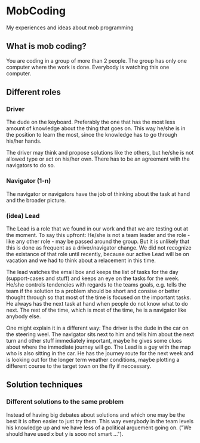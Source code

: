 # MobCoding
My experiences and ideas about mob programming

## What is mob coding?

You are coding in a group of more than 2 people. The group has only one computer where the work is done. Everybody is watching this one computer. 

## Different roles

### Driver

The dude on the keyboard. Preferably the one that has the most less amount of knowledge about the thing that goes on. This way he/she is in the position to learn the most, since the knowledge has to go through his/her hands.

The driver may think and propose solutions like the others, but he/she is not allowed type or act on his/her own. There has to be an agreement with the navigators to do so.

### Navigator (1-n)

The navigator or navigators have the job of thinking about the task at hand and the broader picture. 

### (idea) Lead

The Lead is a role that we found in our work and that we are testing out at the moment. To say this upfront: He/she is not a team leader and the role - like any other role - may be passed around the group. But it is unlikely that this is done as frequent as a driver/navigator change. We did not recognize the existance of that role until recently, because our active Lead will be on vacation and we had to think about a relacement in this time.

The lead watches the email box and keeps the list of tasks for the day (support-cases and stuff) and keeps an eye on the tasks for the week. He/she controls tendencies with regards to the teams goals, e.g. tells the team if the solution to a problem should be short and consise or better thought through so that most of the time is focused on the important tasks. 
He always has the next task at hand when people do not know what to do next. The rest of the time, which is most of the time, he is a navigator like anybody else.

One might explain it in a different way: The driver is the dude in the car on the steering weel. The navigator sits next to him and tells him about the next turn and other stuff immediately important, maybe he gives some clues about where the immediate journey will go. The Lead is a guy with the map who is also sitting in the car. He has the journey route for the next week and is looking out for the longer term weather conditions, maybe plotting a different course to the target town on the fly if neccessary.

## Solution techniques

### Different solutions to the same problem

Instead of having big debates about solutions and which one may be the best it is often easier to just try them. This way everybody in the team levels his knowledge up and we have less of a political arguement going on. ("We should have used x but y is sooo not smart ...").
